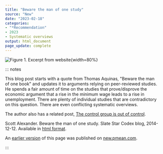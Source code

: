 ```yaml
---
title: "Beware the man of one study"
source: "New"
date: "2023-02-18"
categories:
- "*Recommendation"
- 2023
- Systematic overviews
output: html_document
page_update: complete
---
```


![Figure 1. Excerpt from website](http://www.pmean.com/new-images/23/man-of-one-study-01.png){width=80%}

::: notes

This blog post starts with a quote from Thomas Aquinas, "Beware the man of one book" and updates it to arguments relying on peer-reviewed studies. He spends a fair amount of time on the studies that prove/disprove the economic argument that a rise in the minimum wage leads to a rise in unemployment. There are plenty of individual studies that are contradictory on this question. There are even conflicting systematic overviews.

The author also has a related post, [The control group is out of control][ale2].

Scott Alexander. Beware the man of one study. Slate Star Codex blog, 2014-12-12. Available in [html format][ale1].

[ale1]: https://slatestarcodex.com/2014/12/12/beware-the-man-of-one-study/
[ale2]: https://slatestarcodex.com/2014/04/28/the-control-group-is-out-of-control/

An [earlier version][sim2] of this page was published on [new.pmean.com][sim1].

[sim1]: http://new.pmean.com
[sim2]: http://new.pmean.com/man-of-one-study/

:::
